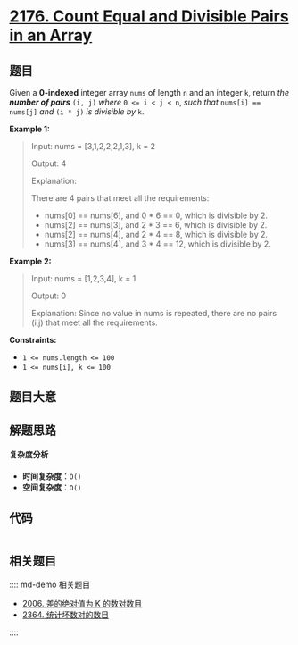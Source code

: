 # [2176. Count Equal and Divisible Pairs in an Array](https://leetcode.com/problems/count-equal-and-divisible-pairs-in-an-array/)

## 题目

Given a **0-indexed** integer array `nums` of length `n` and an integer `k`,
return _the **number of pairs**_ `(i, j)` _where_ `0 <= i < j < n`, _such
that_ `nums[i] == nums[j]` _and_ `(i * j)` _is divisible by_ `k`.

**Example 1:**

> Input: nums = [3,1,2,2,2,1,3], k = 2
>
> Output: 4
>
> Explanation:
>
> There are 4 pairs that meet all the requirements:
>
> - nums[0] == nums[6], and 0 \* 6 == 0, which is divisible by 2.
> - nums[2] == nums[3], and 2 \* 3 == 6, which is divisible by 2.
> - nums[2] == nums[4], and 2 \* 4 == 8, which is divisible by 2.
> - nums[3] == nums[4], and 3 \* 4 == 12, which is divisible by 2.

**Example 2:**

> Input: nums = [1,2,3,4], k = 1
>
> Output: 0
>
> Explanation: Since no value in nums is repeated, there are no pairs (i,j) that meet all the requirements.

**Constraints:**

- `1 <= nums.length <= 100`
- `1 <= nums[i], k <= 100`

## 题目大意

## 解题思路

#### 复杂度分析

- **时间复杂度**：`O()`
- **空间复杂度**：`O()`

## 代码

```javascript

```

## 相关题目

:::: md-demo 相关题目

- [2006. 差的绝对值为 K 的数对数目](https://leetcode.com/problems/count-number-of-pairs-with-absolute-difference-k)
- [2364. 统计坏数对的数目](https://leetcode.com/problems/count-number-of-bad-pairs)

::::
